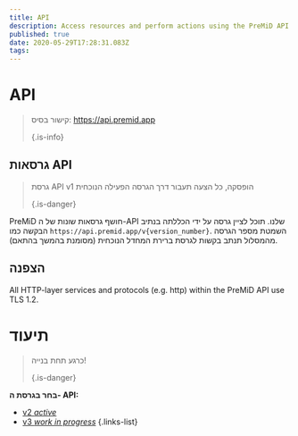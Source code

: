 ```yaml
---
title: API
description: Access resources and perform actions using the PreMiD API
published: true
date: 2020-05-29T17:28:31.083Z
tags:
---
```


# API

> קישור בסיס: https://api.premid.app 
> 
> {.is-info}

## גרסאות API
> גרסת API v1 הופסקה, כל הצעה תעבור דרך הגרסה הפעילה הנוכחית 
> 
> {.is-danger}

PreMiD חושף גרסאות שונות של ה-API שלנו. תוכל לציין גרסה על ידי הכללתה בנתיב הבקשה כמו `https://api.premid.app/v{version_number}`. השמטת מספר הגרסה מהמסלול תנתב בקשות לגרסת ברירת המחדל הנוכחית (מסומנת בהמשך בהתאם).

## הצפנה

All HTTP-layer services and protocols (e.g. http) within the PreMiD API use TLS 1.2.

# תיעוד
> כרגע תחת בנייה! 
> 
> {.is-danger}

**בחר בגרסת ה- API:**
- [v2 *active*](/dev/api/v2)
- [v3 *work in progress*](/dev/api/v3)
{.links-list}